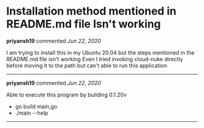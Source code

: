 # Installation method mentioned in README.md file Isn't working

**priyansh19** commented *Jun 22, 2020*

I am trying to install this in my Ubuntu 20.04 but the steps mentioned in the README.md file isn't working
Even I tried invoking cloud-nuke directly before moving it to the path but can't able to run this application 
<br />
***


**priyansh19** commented *Jun 22, 2020*

Able to execute this program by building 0.1.20v
- go build main,go
- ./main --help

***

